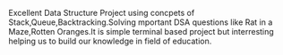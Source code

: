 Excellent Data Structure Project using concpets of Stack,Queue,Backtracking.Solving mportant DSA questions like Rat in a Maze,Rotten Oranges.It is simple terminal based project but interresting helping us to build our knowledge in field of education.

